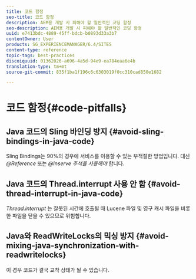 ```yaml
---
title: 코드 함정
seo-title: 코드 함정
description: AEM용 개발 시 피해야 할 일반적인 코딩 함정
seo-description: AEM용 개발 시 피해야 할 일반적인 코딩 함정
uuid: e7413bdc-4889-45ff-bdcb-b0893d33a3b7
contentOwner: User
products: SG_EXPERIENCEMANAGER/6.4/SITES
content-type: reference
topic-tags: best-practices
discoiquuid: 01362026-a696-4a5d-94e9-ea784eaa6e4b
translation-type: tm+mt
source-git-commit: 835f1ba1f196c6c6303019f0cc310cad850e1682

---
```



# 코드 함정{#code-pitfalls}

## Java 코드의 Sling 바인딩 방지 {#avoid-sling-bindings-in-java-code}

Sling Bindings는 90%의 경우에 서비스를 이용할 수 있는 부적절한 방법입니다. 대신 *@Reference* 또는 *@Inserve 주석을 사용해야* 합니다.

## Java 코드의 Thread.interrupt 사용 안 함 {#avoid-thread-interrupt-in-java-code}

*Thread.interrupt* 는 잘못된 시간에 호출될 때 Lucene 파일 및 영구 캐시 파일을 비롯한 파일을 닫을 수 있으므로 위험합니다.

## Java와 ReadWriteLocks의 믹싱 방지 {#avoid-mixing-java-synchronization-with-readwritelocks}

이 경우 코드가 결국 교착 상태가 될 수 있습니다.

